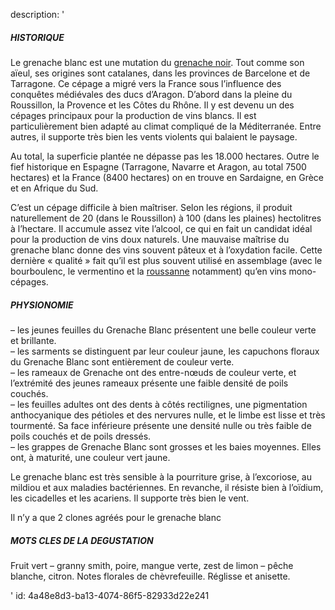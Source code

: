 description: '<h5>HISTORIQUE</h5><p>Le grenache blanc est une mutation du <a href="https://www.levipe.be/grape/grenache-noir/">grenache noir</a>. Tout comme son aïeul, ses origines sont catalanes, dans les provinces de Barcelone et de Tarragone. Ce cépage a migré vers la France sous l’influence des conquêtes médiévales des ducs d’Aragon. D’abord dans la pleine du Roussillon, la Provence et les Côtes du Rhône. Il y est devenu un des cépages principaux pour la production de vins blancs. Il est particulièrement bien adapté au climat compliqué de la Méditerranée. Entre autres, il supporte très bien les vents violents qui balaient le paysage.</p><p>Au total, la superficie plantée ne dépasse pas les 18.000 hectares. Outre le fief historique en Espagne (Tarragone, Navarre et Aragon, au total 7500 hectares) et la France (8400 hectares) on en trouve en Sardaigne, en Grèce et en Afrique du Sud.</p><p>C’est un cépage difficile à bien maîtriser. Selon les régions, il produit naturellement de 20 (dans le Roussillon) à  100 (dans les plaines) hectolitres à l’hectare. Il accumule assez vite l’alcool, ce qui en fait un candidat idéal pour la production de vins doux naturels. Une mauvaise maîtrise du grenache blanc donne des vins souvent pâteux et à l’oxydation facile. Cette dernière « qualité » fait qu’il est plus souvent utilisé en assemblage (avec le bourboulenc, le vermentino et la <a href="https://www.levipe.be/grape/roussanne/">roussanne</a> notamment) qu’en vins mono-cépages.</p><h5>PHYSIONOMIE</h5><p>– les jeunes feuilles du Grenache Blanc présentent une belle couleur verte et brillante.<br>– les sarments se distinguent par leur couleur jaune, les capuchons floraux du Grenache Blanc sont entièrement de couleur verte.<br>– les rameaux de Grenache ont des entre-nœuds de couleur verte, et l’extrémité des jeunes rameaux présente une faible densité de poils couchés.<br>– les feuilles adultes ont des dents à côtés rectilignes, une pigmentation anthocyanique des pétioles et des nervures nulle, et le limbe est lisse et très tourmenté. Sa face inférieure présente une densité nulle ou très faible de poils couchés et de poils dressés.<br>– les grappes de Grenache Blanc sont grosses et les baies moyennes. Elles ont, à maturité, une couleur vert jaune.</p><p>Le grenache blanc est très sensible à la pourriture grise, à l’excoriose, au mildiou et aux maladies bactériennes. En revanche, il résiste bien à l’oïdium, les cicadelles et les acariens. Il supporte très bien le vent.</p><p>Il n’y a que 2 clones agréés pour le grenache blanc</p><h5>MOTS CLES DE LA DEGUSTATION</h5><p>Fruit vert – granny smith, poire, mangue verte, zest de limon – pêche blanche, citron. Notes florales de chèvrefeuille. Réglisse et anisette.</p>'
id: 4a48e8d3-ba13-4074-86f5-82933d22e241
